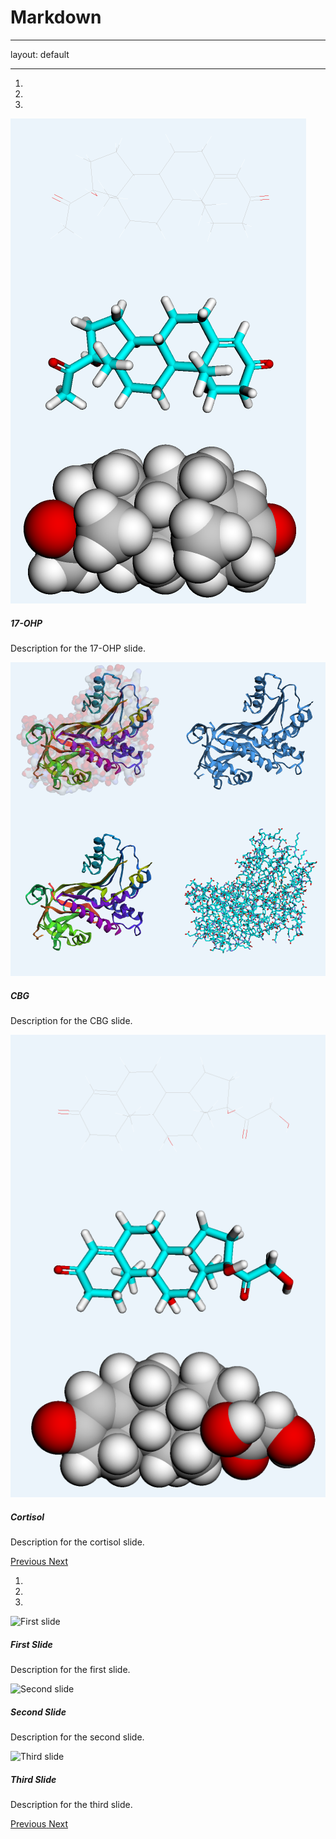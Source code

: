 # Markdown

---

layout: default

---

<!-- Include Bootstrap CSS -->
<link href="https://stackpath.bootstrapcdn.com/bootstrap/4.3.1/css/bootstrap.min.css" rel="stylesheet">

<!-- Include Bootstrap JS and dependencies -->
<script src="https://code.jquery.com/jquery-3.3.1.slim.min.js"></script>
<script src="https://cdnjs.cloudflare.com/ajax/libs/popper.js/1.14.7/umd/popper.min.js"></script>
<script src="https://stackpath.bootstrapcdn.com/bootstrap/4.3.1/js/bootstrap.min.js"></script>

<!-- Carousel HTML -->
<div id="carouselExampleIndicators" class="carousel slide" data-ride="carousel">
  <ol class="carousel-indicators">
    <li data-target="#carouselExampleIndicators" data-slide-to="0" class="active"></li>
    <li data-target="#carouselExampleIndicators" data-slide-to="1"></li>
    <li data-target="#carouselExampleIndicators" data-slide-to="2"></li>
  </ol>
  <div class="carousel-inner">
    <div class="carousel-item active">
      <img src="../Literature/figures/py3Dmol_17-OHP.png" class="d-block w-100" alt="17-OHP">
      <div class="carousel-caption d-none d-md-block">
        <h5>17-OHP</h5>
        <p>Description for the 17-OHP slide.</p>
      </div>
    </div>
    <div class="carousel-item">
      <img src="../Literature/figures/py3Dmol_CBG.png" class="d-block w-100" alt="CBG">
      <div class="carousel-caption d-none d-md-block">
        <h5>CBG</h5>
        <p>Description for the CBG slide.</p>
      </div>
    </div>
    <div class="carousel-item">
      <img src="../Literature/figures/py3Dmol_cortisol.png" class="d-block w-100" alt="Cortisol">
      <div class="carousel-caption d-none d-md-block">
        <h5>Cortisol</h5>
        <p>Description for the cortisol slide.</p>
      </div>
    </div>
  </div>
  <a class="carousel-control-prev" href="#carouselExampleIndicators" role="button" data-slide="prev">
    <span class="carousel-control-prev-icon" aria-hidden="true"></span>
    <span class="sr-only">Previous</span>
  </a>
  <a class="carousel-control-next" href="#carouselExampleIndicators" role="button" data-slide="next">
    <span class="carousel-control-next-icon" aria-hidden="true"></span>
    <span class="sr-only">Next</span>
  </a>
</div>
  <ol class="carousel-indicators">
    <li data-target="#carouselExampleIndicators" data-slide-to="0" class="active"></li>
    <li data-target="#carouselExampleIndicators" data-slide-to="1"></li>
    <li data-target="#carouselExampleIndicators" data-slide-to="2"></li>
  </ol>
  <div class="carousel-inner">
    <div class="carousel-item active">
      <img src="https://via.placeholder.com/800x400" class="d-block w-100" alt="First slide">
      <div class="carousel-caption d-none d-md-block">
        <h5>First Slide</h5>
        <p>Description for the first slide.</p>
      </div>
    </div>
    <div class="carousel-item">
      <img src="https://via.placeholder.com/800x400" class="d-block w-100" alt="Second slide">
      <div class="carousel-caption d-none d-md-block">
        <h5>Second Slide</h5>
        <p>Description for the second slide.</p>
      </div>
    </div>
    <div class="carousel-item">
      <img src="https://via.placeholder.com/800x400" class="d-block w-100" alt="Third slide">
      <div class="carousel-caption d-none d-md-block">
        <h5>Third Slide</h5>
        <p>Description for the third slide.</p>
      </div>
    </div>
  </div>
  <a class="carousel-control-prev" href="#carouselExampleIndicators" role="button" data-slide="prev">
    <span class="carousel-control-prev-icon" aria-hidden="true"></span>
    <span class="sr-only">Previous</span>
  </a>
  <a class="carousel-control-next" href="#carouselExampleIndicators" role="button" data-slide="next">
    <span class="carousel-control-next-icon" aria-hidden="true"></span>
    <span class="sr-only">Next</span>
  </a>
</div>
